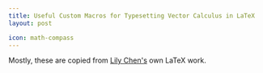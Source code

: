 ```yaml
---
title: Useful Custom Macros for Typesetting Vector Calculus in LaTeX
layout: post

icon: math-compass
---
```


Mostly, these are copied from [Lily Chen's](https://swagergroup.mit.edu/lily-chen) own LaTeX work.

<script src="https://gist.github.com/ambuc/318c491d38e5d9d7b57f.js"></script>
